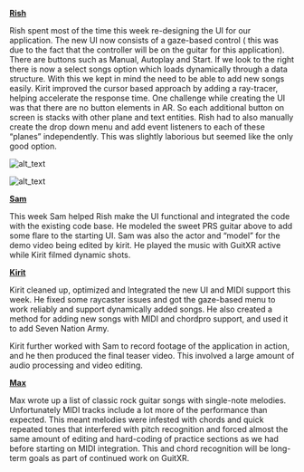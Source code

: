 <!-- Output copied to clipboard! -->

<!-----
NEW: Check the "Suppress top comment" option to remove this info from the output.

Conversion time: 0.363 seconds.


Using this Markdown file:

1. Paste this output into your source file.
2. See the notes and action items below regarding this conversion run.
3. Check the rendered output (headings, lists, code blocks, tables) for proper
   formatting and use a linkchecker before you publish this page.

Conversion notes:

* Docs to Markdown version 1.0β29
* Thu Jun 03 2021 23:42:39 GMT-0700 (PDT)
* Source doc: Week 9 Blog
* This document has images: check for >>>>>  gd2md-html alert:  inline image link in generated source and store images to your server. NOTE: Images in exported zip file from Google Docs may not appear in  the same order as they do in your doc. Please check the images!

----->

**<span style="text-decoration:underline;">Rish</span>**

Rish spent most of the time this week re-designing the UI for our application. The new UI now consists of a gaze-based control ( this was due to the fact that the controller will be on the guitar for this application). There are buttons such as Manual, Autoplay and Start. If we look to the right there is now a select songs option which loads dynamically through a data structure. With this we kept in mind the need to be able to add new songs easily. Kirit improved the cursor based approach by adding a ray-tracer, helping accelerate the response time. One challenge while creating the UI was that there are no button elements in AR. So each additional button on screen is stacks with other plane and text entities. Rish had to also manually create the drop down menu and add event listeners to each of these “planes” independently. This was slightly laborious but seemed like the only good option.

![alt_text](https://i.imgur.com/hyNmlch.png "GuitXR menu before selecting with gaze")


![alt_text](https://imgur.com/KrFyOsk.png "GuitXR menu after selecting with gaze")
 

**<span style="text-decoration:underline;">Sam</span>**

This week Sam helped Rish make the UI functional and integrated the code with the existing code base. He modeled the sweet PRS guitar above to add some flare to the starting UI. Sam was also the actor and “model” for the demo video being edited by kirit. He played the music with GuitXR active while Kirit filmed dynamic shots. 

**<span style="text-decoration:underline;">Kirit</span>**

Kirit cleaned up, optimized and Integrated the new UI and MIDI support this week. He fixed some raycaster issues and got the gaze-based menu to work reliably and support dynamically added songs. He also created a method for adding new songs with MIDI and chordpro support, and used it to add Seven Nation Army.

Kirit further worked with Sam to record footage of the application in action, and he then produced the final teaser video. This involved a large amount of audio processing and video editing. 

**<span style="text-decoration:underline;">Max</span>**

Max wrote up a list of classic rock guitar songs with single-note melodies. Unfortunately MIDI tracks include a lot more of the performance than expected. This meant melodies were infested with chords and quick repeated tones that interfered with pitch recognition and forced almost the same amount of editing and hard-coding of practice sections as we had before starting on MIDI integration. This and chord recognition will be long-term goals as part of continued work on GuitXR.
